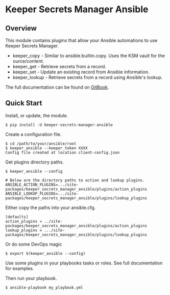 # Keeper Secrets Manager Ansible

## Overview

This module contains plugins that allow your Ansible automations to use Keeper Secrets
Manager. 

* keeper_copy - Similar to ansible.builtin.copy. Uses the KSM vault for the ource/content.
* keeper_get - Retrieve secrets from a record.
* keeper_set - Update an existing record from Ansible information.
* keeper_lookup - Retrieve secrets from a record using Ansible's lookup.

The full documentation can be found on [GitBook](https://app.gitbook.com/@keeper-security/s/secrets-manager/secrets-manager/integrations/ansible-plugin).

## Quick Start

Install, or update, the module.

    $ pip install -U keeper-secrets-manager-ansible

Create a configuration file.

    $ cd /path/to/your/ansible/root
    $ keeper_ansible --keeper_token XXXX
    Config file created at location client-config.json

Get plugins directory paths.

    $ keeper_ansible --config

    # Below are the directory paths to action and lookup plugins.
    ANSIBLE_ACTION_PLUGINS=.../site-packages/keeper_secrets_manager_ansible/plugins/action_plugins
    ANSIBLE_LOOKUP_PLUGINS=.../site-packages/keeper_secrets_manager_ansible/plugins/lookup_plugins

Either copy the paths into your ansible.cfg.

    [defaults]
    action_plugins = ../site-packages/keeper_secrets_manager_ansible/plugins/action_plugins
    lookup_plugins = .../site-packages/keeper_secrets_manager_ansible/plugins/lookup_plugins

Or do some DevOps magic

    $ export $(keeper_ansible --config)

Use some plugins in your playbooks tasks or roles. See full documentation for examples.

Then run your playbook.

    $ ansible-playbook my_playbook.yml